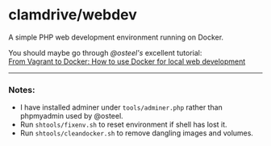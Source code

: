 # clamdrive/webdev

A simple PHP web development environment running on Docker.

You should maybe go through _@osteel's_ excellent tutorial:    
[From Vagrant to Docker: How to use Docker for local web development](http://blog.osteel.me/posts/2015/12/18/from-vagrant-to-docker-how-to-use-docker-for-local-web-development.html)

---

### Notes:

* I have installed adminer under `tools/adminer.php` rather than phpmyadmin used by @osteel.
* Run `shtools/fixenv.sh` to reset environment if shell has lost it.
* Run `shtools/cleandocker.sh` to remove dangling images and volumes.
